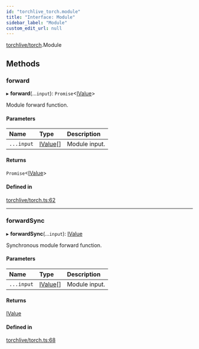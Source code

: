 ```yaml
---
id: "torchlive_torch.module"
title: "Interface: Module"
sidebar_label: "Module"
custom_edit_url: null
---
```


[torchlive/torch](../modules/torchlive_torch.md).Module

## Methods

### forward

▸ **forward**(...`input`): `Promise`<[IValue](torchlive_torch.ivalue.md)\>

Module forward function.

#### Parameters

| Name | Type | Description |
| :------ | :------ | :------ |
| `...input` | [IValue](torchlive_torch.ivalue.md)[] | Module input. |

#### Returns

`Promise`<[IValue](torchlive_torch.ivalue.md)\>

#### Defined in

[torchlive/torch.ts:62](https://github.com/pytorch/live/blob/8c3c53c/react-native-pytorch-core/src/torchlive/torch.ts#L62)

___

### forwardSync

▸ **forwardSync**(...`input`): [IValue](torchlive_torch.ivalue.md)

Synchronous module forward function.

#### Parameters

| Name | Type | Description |
| :------ | :------ | :------ |
| `...input` | [IValue](torchlive_torch.ivalue.md)[] | Module input. |

#### Returns

[IValue](torchlive_torch.ivalue.md)

#### Defined in

[torchlive/torch.ts:68](https://github.com/pytorch/live/blob/8c3c53c/react-native-pytorch-core/src/torchlive/torch.ts#L68)
